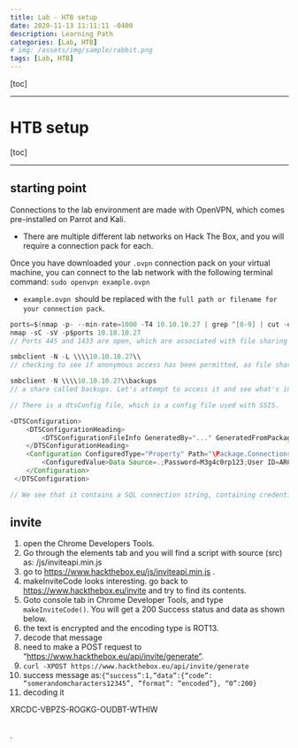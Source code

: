 ```yaml
---
title: Lab - HTB setup
date: 2020-11-13 11:11:11 -0400
description: Learning Path
categories: [Lab, HTB]
# img: /assets/img/sample/rabbit.png
tags: [Lab, HTB]
---
```


[toc]

---


# HTB setup

[toc]

---

## starting point

Connections to the lab environment are made with OpenVPN, which comes pre-installed on Parrot and Kali. 
- There are multiple different lab networks on Hack The Box, and you will require a connection pack for each.

Once you have downloaded your `.ovpn` connection pack on your virtual machine, you can connect to the lab network with the following terminal command: `sudo openvpn example.ovpn`
- `example.ovpn `should be replaced with the `full path or filename for your connection pack`.


```java
ports=$(nmap -p- --min-rate=1000 -T4 10.10.10.27 | grep ^[0-9] | cut -d '/' -f 1 | tr '\n' ',' | sed s/,$//)
nmap -sC -sV -p$ports 10.10.10.27 
// Ports 445 and 1433 are open, which are associated with file sharing (SMB) and SQL Server.

smbclient -N -L \\\\10.10.10.27\\
// checking to see if anonymous access has been permitted, as file shares often store configuration files containing passwords or other sensitive information. We can use smbclient to list available shares.

smbclient -N \\\\10.10.10.27\\backups
// a share called backups. Let's attempt to access it and see what's inside.

// There is a dtsConfig file, which is a config file used with SSIS.

<DTSConfiguration>
 	<DTSConfigurationHeading>
 		<DTSConfigurationFileInfo GeneratedBy="..." GeneratedFromPackageName="..." GeneratedFromPackageID="..." GeneratedDate="20.1.2019 10:01:34"/>
 	</DTSConfigurationHeading>
 	<Configuration ConfiguredType="Property" Path="\Package.Connections[Destination].Properties[ConnectionString]" ValueType="String">
 		<ConfiguredValue>Data Source=.;Password=M3g4c0rp123;User ID=ARCHETYPE\sql_svc;Initial Catalog=Catalog;Provider=SQLNCLI10.1;Persist Security Info=True;Auto Translate=False;</ConfiguredValue>
 	</Configuration>
 </DTSConfiguration> 

// We see that it contains a SQL connection string, containing credentials for the local Windows user ARCHETYPE\sql_svc

```


## invite

1. open the Chrome Developers Tools.
2. Go through the elements tab and you will find a script with source (src) as: /js/inviteapi.min.js
3. go to https://www.hackthebox.eu/js/inviteapi.min.js .
4. makeInviteCode looks interesting. go back to https://www.hackthebox.eu/invite and try to find its contents.
5. Goto console tab in Chrome Developer Tools, and type `makeInviteCode()`. You will get a 200 Success status and data as shown below.
6. the text is encrypted and the encoding type is ROT13.
7. decode that message
8. need to make a POST request to “https://www.hackthebox.eu/api/invite/generate”.
9. `curl -XPOST https://www.hackthebox.eu/api/invite/generate`
10. success message as:`{“success”:1,”data”:{“code”: “somerandomcharacters12345”, “format”: “encoded”}, “0”:200}`
11. decoding it

XRCDC-VBPZS-ROGKG-OUDBT-WTHIW


##











.
